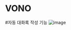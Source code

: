 # VONO

#자동 대화록 작성 기능
![image](https://user-images.githubusercontent.com/53510936/132104023-4c8b66cd-ee9b-4734-995f-33e5c9cc5cce.png)

